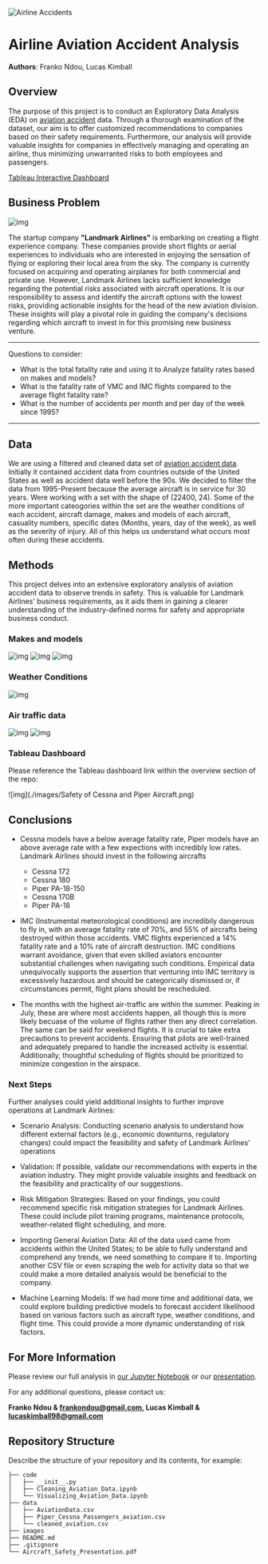 ![Airline Accidents](./images/web-banner_1158x400px.jpg)

# Airline Aviation Accident Analysis

**Authors**: Franko Ndou, Lucas Kimball

## Overview

The purpose of this project is to conduct an Exploratory Data Analysis (EDA) on [aviation accident](https://www.kaggle.com/datasets/khsamaha/aviation-accident-database-synopses) data. Through a thorough examination of the dataset, our aim is to offer customized recommendations to companies based on their safety requirements. Furthermore, our analysis will provide valuable insights for companies in effectively managing and operating an airline, thus minimizing unwarranted risks to both employees and passengers.

[Tableau Interactive Dashboard](https://public.tableau.com/shared/3FGQK2CJW?:display_count=n&:origin=viz_share_link)

## Business Problem

![img](./images/istockphoto-1455300089-612x612.jpg)

The startup company **"Landmark Airlines"** is embarking on creating a flight experience company. These companies provide short flights or aerial experiences to individuals who are interested in enjoying the sensation of flying or exploring their local area from the sky. The company is currently focused on acquiring and operating airplanes for both commercial and private use. However, Landmark Airlines lacks sufficient knowledge regarding the potential risks associated with aircraft operations. It is our responsibility to assess and identify the aircraft options with the lowest risks, providing actionable insights for the head of the new aviation division. These insights will play a pivotal role in guiding the company's decisions regarding which aircraft to invest in for this promising new business venture.

***
Questions to consider:
* What is the total fatality rate and using it to Analyze fatality rates based on makes and models?
* What is the fatality rate of VMC and IMC flights compared to the average flight fatality rate?
* What is the number of accidents per month and per day of the week since 1995?
***

## Data

We are using a filtered and cleaned data set of [aviation accident data](https://www.kaggle.com/datasets/khsamaha/aviation-accident-database-synopses). Initially it contained accident data from countries outside of the United States as well as accident data well before the 90s. We decided to filter the data from 1995-Present because the average aircraft is in service for 30 years. Were working with a set with the shape of (22400, 24). Some of the more important cateogories within the set are the weather conditions of each accident, aircraft damage, makes and models of each aircraft, casuality numbers, specific dates (Months, years, day of the week), as well as the severity of injury. All of this helps us understand what occurs most often during these accidents.

## Methods

This project delves into an extensive exploratory analysis of aviation accident data to observe trends in safety. This is valuable for Landmark Airlines' business requirements, as it aids them in gaining a clearer understanding of the industry-defined norms for safety and appropriate business conduct. 

### Makes and models
![img](./images/make_plot.png)
![img](./images/cessna_model_plot.png)
![img](./images/piper_model_plot.png)

### Weather Conditions
![img](./images/weather_plot.png)

### Air traffic data
![img](./images/month_count.png)
![img](./images/day_count.png)

### Tableau Dashboard

Please reference the Tableau dashboard link within the overview section of the repo:

![img](./images/Safety of Cessna and Piper Aircraft.png)

## Conclusions

- Cessna models have a below average fatality rate, Piper models have an above average rate with a few expections with incredibly low rates. Landmark Airlines should invest in the following aircrafts
    - Cessna 172 
    - Cessna 180 
    - Piper PA-18-150 
    - Cessna 170B 
    - Piper PA-18 

- IMC (Instrumental meteorological conditions) are incredibily dangerous to fly in, with an average fatality rate of 70%, and 55% of aircrafts being destroyed within those accidents. VMC flights experienced a 14% fatality rate and a 10% rate of aircraft destruction. IMC conditions warrant avoidance, given that even skilled aviators encounter substantial challenges when navigating such conditions. Empirical data unequivocally supports the assertion that venturing into IMC territory is excessively hazardous and should be categorically dismissed or, if circumstances permit, flight plans should be rescheduled.

- The months with the highest air-traffic are within the summer. Peaking in July, these are where most accidents happen, all though this is more likely becuase of the volume of flights rather then any direct correlation. The same can be said for weekend flights. It is crucial to take extra precautions to prevent accidents. Ensuring that pilots are well-trained and adequately prepared to handle the increased activity is essential. Additionally, thoughtful scheduling of flights should be prioritized to minimize congestion in the airspace.


### Next Steps
 
Further analyses could yield additional insights to further improve operations at Landmark Airlines:

- Scenario Analysis: Conducting scenario analysis to understand how different external factors (e.g., economic downturns, regulatory changes) could impact the feasibility and safety of Landmark Airlines' operations


- Validation: If possible, validate our recommendations with experts in the aviation industry. They might provide valuable insights and feedback on the feasibility and practicality of our suggestions.

- Risk Mitigation Strategies: Based on your findings, you could recommend specific risk mitigation strategies for Landmark Airlines. These could include pilot training programs, maintenance protocols, weather-related flight scheduling, and more.

- Importing General Aviation Data: All of the data used came from accidents within the United States; to be able to fully understand and comprehend any trends, we need something to compare it to. Importing another CSV file or even scraping the web for activity data so that we could make a more detailed analysis would be beneficial to the company.

- Machine Learning Models: If we had more time and additional data, we could explore building predictive models to forecast accident likelihood based on various factors such as aircraft type, weather conditions, and flight time. This could provide a more dynamic understanding of risk factors.

## For More Information

Please review our full analysis in [our Jupyter Notebook](./code/Visualizing_Aviation_Data.ipynb) or our [presentation](./Aircraft_Safety_Presentation.pdf).

For any additional questions, please contact us:

**Franko Ndou & frankondou@gmail.com, Lucas Kimball & lucaskimball98@gmail.com**

## Repository Structure

Describe the structure of your repository and its contents, for example:

```
├── code
│   ├── __init__.py
│   ├── Cleaning_Aviation_Data.ipynb
│   └── Visualizing_Aviation_Data.ipynb
├── data
│   ├── AviationData.csv
│   ├── Piper_Cessna_Passengers_aviation.csv
│   └── cleaned_aviation.csv
├── images
├── README.md
├── .gitignore
└── Aircraft_Safety_Presentation.pdf
```